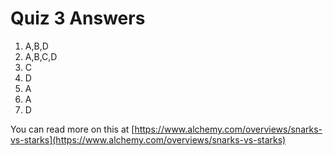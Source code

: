 # Quiz 3 Answers
1. A,B,D
2. A,B,C,D
3. C
4. D
5. A
6. A
7. D

You can read more on this at [https://www.alchemy.com/overviews/snarks-vs-starks](https://www.alchemy.com/overviews/snarks-vs-starks)
